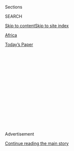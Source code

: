 <div id="app">

<div>

<div>

<div>

<div class="NYTAppHideMasthead css-1q2w90k e1suatyy0">

<div class="section css-ui9rw0 e1suatyy2">

<div class="css-eph4ug er09x8g0">

<div class="css-6n7j50">

</div>

<span class="css-1dv1kvn">Sections</span>

<div class="css-10488qs">

<span class="css-1dv1kvn">SEARCH</span>

</div>

[Skip to content](#site-content)[Skip to site
index](#site-index)

</div>

<div id="masthead-section-label" class="css-1wr3we4 eaxe0e00">

[Africa](https://www.nytimes3xbfgragh.onion/section/world/africa)

</div>

<div class="css-10698na e1huz5gh0">

</div>

</div>

<div id="masthead-bar-one" class="section hasLinks css-15hmgas e1csuq9d3">

<div class="css-uqyvli e1csuq9d0">

</div>

<div class="css-1uqjmks e1csuq9d1">

</div>

<div class="css-9e9ivx">

[](https://myaccount.nytimes3xbfgragh.onion/auth/login?response_type=cookie&client_id=vi)

</div>

<div class="css-1bvtpon e1csuq9d2">

[Today’s
Paper](https://www.nytimes3xbfgragh.onion/section/todayspaper)

</div>

</div>

</div>

</div>

<div data-aria-hidden="false">

<div id="site-content" data-role="main">

<div>

<div class="css-1aor85t" style="opacity:0.000000001;z-index:-1;visibility:hidden">

<div class="css-1hqnpie">

<div class="css-epjblv">

<span class="css-17xtcya">[Africa](/section/world/africa)</span><span class="css-x15j1o">|</span><span class="css-fwqvlz">Andrew
Mlangeni, Ally of Mandela in Anti-Apartheid Struggle, Dies at
95</span>

</div>

<div class="css-k008qs">

<div class="css-1iwv8en">

<span class="css-18z7m18"></span>

<div>

</div>

</div>

<span class="css-1n6z4y">https://nyti.ms/3hmJQge</span>

<div class="css-1705lsu">

<div class="css-4xjgmj">

<div class="css-4skfbu" data-role="toolbar" data-aria-label="Social Media Share buttons, Save button, and Comments Panel with current comment count" data-testid="share-tools">

  - 
  - 
  - 
  - 
    
    <div class="css-6n7j50">
    
    </div>

  - 
  - 

</div>

</div>

</div>

</div>

</div>

</div>

<div class="css-13pd83m">

</div>

<div id="top-wrapper" class="css-1sy8kpn">

<div id="top-slug" class="css-l9onyx">

Advertisement

</div>

[Continue reading the main
story](#after-top)

<div class="ad top-wrapper" style="text-align:center;height:100%;display:block;min-height:250px">

<div id="top" class="place-ad" data-position="top" data-size-key="top">

</div>

</div>

<div id="after-top">

</div>

</div>

<div>

<div id="sponsor-wrapper" class="css-1hyfx7x">

<div id="sponsor-slug" class="css-19vbshk">

Supported by

</div>

[Continue reading the main
story](#after-sponsor)

<div id="sponsor" class="ad sponsor-wrapper" style="text-align:center;height:100%;display:block">

</div>

<div id="after-sponsor">

</div>

</div>

<div class="css-186x18t">

</div>

<div class="css-1vkm6nb ehdk2mb0">

# Andrew Mlangeni, Ally of Mandela in Anti-Apartheid Struggle, Dies at 95

</div>

He was a convicted co-defendant with Mr. Mandela at the Rivonia Trial of
1964, which exposed to the world the injustices of South Africa’s
segregationist policies.

<div class="css-79elbk" data-testid="photoviewer-wrapper">

<div class="css-z3e15g" data-testid="photoviewer-wrapper-hidden">

</div>

<div class="css-1a48zt4 ehw59r15" data-testid="photoviewer-children">

![<span class="css-16f3y1r e13ogyst0" data-aria-hidden="true">Nelson
Mandela, left, and Andrew Mlangeni, right, in 1990 with Cyril Ramaphosa,
now the president of South
Africa.</span><span class="css-cnj6d5 e1z0qqy90" itemprop="copyrightHolder"><span class="css-1ly73wi e1tej78p0">Credit...</span><span><span>Philip
Littleton/Agence France-Presse — Getty
Images</span></span></span>](https://static01.graylady3jvrrxbe.onion/images/2020/07/23/world/23mlangeni1/merlin_133715735_c97c44b3-2a1b-41a3-9567-6bd5ab281f22-articleLarge.jpg?quality=75&auto=webp&disable=upscale)

</div>

</div>

<div class="css-18e8msd">

<div class="css-vp77d3 epjyd6m0">

<div class="css-1baulvz">

By [<span class="css-1baulvz last-byline" itemprop="name">Alan
Cowell</span>](https://www.nytimes3xbfgragh.onion/by/alan-cowell)

</div>

</div>

  - 
    
    <div class="css-ld3wwf e16638kd2">
    
    July 22,
    2020
    
    </div>

  - 
    
    <div class="css-4xjgmj">
    
    <div class="css-d8bdto" data-role="toolbar" data-aria-label="Social Media Share buttons, Save button, and Comments Panel with current comment count" data-testid="share-tools">
    
      - 
      - 
      - 
      - 
        
        <div class="css-6n7j50">
        
        </div>
    
      - 
      - 
    
    </div>
    
    </div>

</div>

</div>

<div class="section meteredContent css-1r7ky0e" name="articleBody" itemprop="articleBody">

<div class="css-1fanzo5 StoryBodyCompanionColumn">

<div class="css-53u6y8">

Andrew Mlangeni, the last surviving co-defendant convicted with Nelson
Mandela in 1964 at the Rivonia Trial, which exposed to the world the
harsh segregationist policies of apartheid in his native South Africa
and helped define the battles lines in the struggle there against white
minority rule, has died in Pretoria. He was 95.

His death was confirmed on Wednesday by [the office of President Cyril
Ramaphosa](http://www.thepresidency.gov.za/press-statements/president-saddened-passing-struggle-hero-andrew-mekete-mlangeni),
which said Mr. Mlangeni had died overnight at a military hospital after
being admitted because of an abdominal complaint.

All eight men accused of sabotage at the trial were given life sentences
and served long prison terms. Mr. Mandela’s was the longest, 27 years,
until his release in 1990 as South Africa began a remarkable
transformation to fully democratic elections in 1994.

Mr. Mlangeni served 26 years as Prisoner 467/64 (Mr. Mandela was
466/64), much of the time on Robben Island; he was released in 1989.
Unlike the charismatic Mr. Mandela, who became South Africa’s first
Black president, Mr. Mlangeni cast himself in a more self-effacing role.

</div>

</div>

<div class="css-1fanzo5 StoryBodyCompanionColumn">

<div class="css-53u6y8">

An official biography, written for [his charitable
foundation](https://mlangenifoundation.org) in 2017, was entitled “The
Backroom Boy,” a reference to his clandestine activities in the
underground resistance and, perhaps, to the language of apartheid, when
white bosses routinely referred to adult Black underlings as “boy.”

When Mr. Mlangeni arrived under heavy guard on Robben Island in 1964, he
and other Black convicts in the group were issued prison uniforms with
short trousers usually reserved for schoolchildren.

(Such were the granular divisions of apartheid that the only white
activist among the group, [Denis
Goldberg](https://www.nytimes3xbfgragh.onion/2020/05/08/world/africa/denis-goldberg-dead.html),
who died in May, was sent to a whites-only prison, while [Ahmed
Kathrada](https://www.nytimes3xbfgragh.onion/2017/03/28/world/africa/ahmed-kathrada-dies-nelson-mandela.html),
a Rivonia co-defendant of Indian descent, who died in 2017, was issued
long trousers because he belonged to a different racial
group.)

</div>

</div>

<div class="css-79elbk" data-testid="photoviewer-wrapper">

<div class="css-z3e15g" data-testid="photoviewer-wrapper-hidden">

</div>

<div class="css-1a48zt4 ehw59r15" data-testid="photoviewer-children">

![<span class="css-16f3y1r e13ogyst0" data-aria-hidden="true">Demonstrators
outside a courthouse in Pretoria, South Africa, in 1964 after eight
defendants, including Mr. Mlangeni and Nelson Mandela, were accused of
sabotage in the Rivonia Trial and sentenced to life in
prison.</span><span class="css-cnj6d5 e1z0qqy90" itemprop="copyrightHolder"><span class="css-1ly73wi e1tej78p0">Credit...</span><span>Associated
Press</span></span>](https://static01.graylady3jvrrxbe.onion/images/2020/07/23/world/23mlangeni02/22mlangeni02-articleLarge.jpg?quality=75&auto=webp&disable=upscale)

</div>

</div>

<div class="css-1fanzo5 StoryBodyCompanionColumn">

<div class="css-53u6y8">

For all his reticence, though, Mr. Mlangeni was in a historic vanguard
of opposition to apartheid that turned to violent tactics, starting in
1961 with the creation of a secretive insurgent group called uMkhonto
weSizwe, the Spear of the Nation.

</div>

</div>

<div class="css-1fanzo5 StoryBodyCompanionColumn">

<div class="css-53u6y8">

According to Mr. Mlangeni’s biography, Mr. Mandela sought him out and
selected him to join five other men in the first group of South African
anti-apartheid activists to be sent to China for training. (Mr. Mlangeni
had to prove his physical fitness by performing push-ups to Mr.
Mandela’s satisfaction, according to this account.)

It was a time when a “[wind of
change,”](https://web-archives.univ-pau.fr/english/TD2doc1.pdf) in the
words of Prime Minister Harold MacMillan of Britain, was blowing through
Africa, fanning a clamor for independence and majority rule and
threatening a palisade of British and Portuguese colonies shielding
South Africa.

Faced at home with powerful white-led security forces and an
all-pervasive secret police, the would-be freedom fighters played a
cat-and-mouse game to avoid detection as they planned their journey to
China as representatives of the outlawed African National Congress and
South African Communist Party.

Outside South Africa, the activists relied on a network of exiles to
arrange passage for Mr. Mlangeni and the rest of the group. Slipping out
of South Africa to neighboring Botswana (then called the Bechuanaland
Protectorate), they traveled through Tanzania, Sudan and Ghana, flew to
Zurich, and then continued on to Prague, Moscow and Irkutsk, in Siberia,
before reaching China, according to Mr. Mlangeni in [a series of
interviews](http://www.702.co.za/podcasts/33/history-for-the-future/286913/rivonia-trialist-andrew-mlangeni-more-than-just-a-prestigious-backroom-boy)
last year with Pippa Green, a prominent South African journalist.

During their training South Africans were amazed to be visited by Mao
Zedong, the head of the Chinese Communist Party. Mao “looked me straight
in the face and I did the same, trying to be as great a soldier as I
could,” Mr. Mlangeni was quoted as saying in his biography.

The South Africans were schooled in bomb-making, secret communications
and the Maoist philosophy of insurgency. But their ability to put their
lessons into practice proved short-lived.

After he returned to South Africa in late 1962, Mr. Mlangeni joined the
insurgents’ high command. He disguised himself as a
priest<span class="css-8l6xbc evw5hdy0"> </span>and traveled around
South Africa recruiting young people to go abroad for insurgency
training. But in June 1963 he broke the rules of his tradecraft by
staying at his home in the Dube section of Soweto rather than in a safe
house. The police raided it.

</div>

</div>

<div class="css-1fanzo5 StoryBodyCompanionColumn">

<div class="css-53u6y8">

Initially, he and a fellow activist, Elias Motsoaledi, were charged with
trying to spirit out of the country a group of South Africans, including
Jacob Zuma, who would become president in the post-apartheid era. They
were acquitted but immediately rearrested under apartheid laws
permitting 90 days detention without trial.

The men were subsequently accused of sabotage, as were others who had
been arrested in a raid of a farmhouse in the Rivonia district of
Johannesburg’s northern suburbs. They faced charges of plotting to
overthrow the state, a crime that could have brought death sentences.

The subsequent trial, named for the Rivonia area and beginning in 1963,
drew broad international attention. It is often remembered for a
stirring address from the dock by Mr. Mandela, in which he evinced his
readiness “if needs be” to sacrifice his life for the cause of freedom.

But Mr. Mlangeni also spoke, urging Judge Quartus de Wet to “remember
what we, African and nonwhite people, have had to suffer.”

“That is all I have to say,” he said, “except to add what I did was not
for myself but for my
people.”

</div>

</div>

<div class="css-79elbk" data-testid="photoviewer-wrapper">

<div class="css-z3e15g" data-testid="photoviewer-wrapper-hidden">

</div>

<div class="css-1a48zt4 ehw59r15" data-testid="photoviewer-children">

<div class="css-1xdhyk6 erfvjey0">

<span class="css-1ly73wi e1tej78p0">Image</span>

<div class="css-zjzyr8">

<div data-testid="lazyimage-container" style="height:258.4222222222222px">

</div>

</div>

</div>

<span class="css-16f3y1r e13ogyst0" data-aria-hidden="true">Several
African National Congress leaders, including Mr. Mlangeni, center, at
the Holy Cross Church in Soweto, South Africa, after their release from
prison in
1989.</span><span class="css-cnj6d5 e1z0qqy90" itemprop="copyrightHolder"><span class="css-1ly73wi e1tej78p0">Credit...</span><span>Patrick
Durand/Sygma, via Getty Images</span></span>

</div>

</div>

<div class="css-1fanzo5 StoryBodyCompanionColumn">

<div class="css-53u6y8">

Andrew Moeti Mokete Mlangeni was born on June 6, 1925, on a remote
white-owned farm near the town of Bethlehem, about 150 miles south of
Johannesburg. He was the ninth child of 10 born to Aletta and Matia
Mlangeni, a farm laborer who died when Andrew was 6. Mr. Mlangeni had a
twin sister, Emma. When he was imprisoned, she died of cancer weeks
before his release in 1989. The authorities refused to allow him to
attend her funeral.

</div>

</div>

<div class="css-1fanzo5 StoryBodyCompanionColumn">

<div class="css-53u6y8">

In later life, Mr. Mlangeni said he had been born in a township near
Johannesburg, but this was a ruse to thwart a police practice of sending
people they considered troublemakers back to their place of birth.

By all accounts, he started school only at the age of 11 or 12, after
the family had moved from the Bethlehem area to nearby Kroonstad,
although his father had taught him to read. He worked as a caddy at a
golf course in Bethlehem that admitted only white players. But he came
to love the game and played it into his 90s.

In 1945, Mr. Mlangeni joined the Young Communist League, which was
organized in cells along revolutionary lines. His cell leader was [Ruth
First](https://www.sahistory.org.za/people/ruth-heloise-first), a white
communist and anti-apartheid activist killed in 1982 by a parcel bomb
that had been mailed by the South African security police while she was
in exile in Mozambique.

In 1950, Mr. Mlangeni married June Ledwaba, whom he had met while she
was working as a shop assistant in Soweto. She, too, became an
anti-apartheid protester, harassed by the security police while her
husband was incarcerated. She died of cancer in 2001, shortly after
their 50th wedding anniversary.

Mr. Mlangeni is survived by his two daughters, Maureen and Sylvia, and a
son, Sello. His eldest son, Aubrey, died in 1998.

The 1950s were a time of ferment and ever greater repression, when the
African National Congress, the South African Communist Party and other
groups struggled to define the ideological narrative of resistance.

For Mr. Mlangeni, the debate culminated in 1955 with the adoption of the
Freedom Charter, setting out a vision of a nonracial South Africa in
which its wealth would be redistributed. Mr. Mlangeni called it the
“bible that would be used to pursue freedoms for all South Africans.”

</div>

</div>

<div class="css-1fanzo5 StoryBodyCompanionColumn">

<div class="css-53u6y8">

The authorities responded with the so-called Treason Trial, from 1956 to
1961, when more than 150 anti-apartheid defendants, including Mr.
Mandela but not Mr. Mlangeni, were hauled into court. All were
acquitted.

While the trial was going on, the police in Sharpeville, about 40 miles
south of Johannesburg, opened fire on unarmed protesters taking part in
a demonstration that had been organized by the newly formed Pan
Africanist Congress; 69 were killed. The massacre led to a declaration
of a state of emergency that outlawed the principal anti-apartheid
groups.

By the time the Rivonia trial ended, in June 1964, it was clear that the
authorities were bent on crushing the resistance leadership. Once
imprisoned, Mr. Mandela became an invisible figurehead in waves of
protests that ultimately led to the dismantling of apartheid in the
early 1990s.

Mr. Mlangeni became a lawmaker in 1994 in the newly created multiracial
Parliament but retired after a single five-year term.

He continued to exert influence as head of an African National Congress
committee charged with maintaining the party’s integrity. According to
his interviews in 2019, he frequently urged President Jacob Zuma, his
former comrade-in-arms, to [resign in the face of sweeping corruption
charges](https://www.nytimes3xbfgragh.onion/2018/12/22/world/africa/gupta-zuma-south-africa-corruption.html).
Mr. Zuma was forced from office in 2018.

But Mr. Mlangeni always resisted the notion that he might be a figure of
public influence.

“I was never at the forefront of the A.N.C.,” he said in a 2013
documentary film. “I was always a backroom boy.”

</div>

</div>

<div>

</div>

<div class="css-1fanzo5 StoryBodyCompanionColumn">

<div class="css-53u6y8">

Lynsey Chutel contributed reporting.

</div>

</div>

</div>

<div>

</div>

<div>

</div>

<div>

</div>

<div>

<div id="bottom-wrapper" class="css-1ede5it">

<div id="bottom-slug" class="css-l9onyx">

Advertisement

</div>

[Continue reading the main
story](#after-bottom)

<div id="bottom" class="ad bottom-wrapper" style="text-align:center;height:100%;display:block;min-height:90px">

</div>

<div id="after-bottom">

</div>

</div>

</div>

</div>

</div>

## Site Index

<div>

</div>

## Site Information Navigation

  - [© <span>2020</span> <span>The New York Times
    Company</span>](https://help.nytimes3xbfgragh.onion/hc/en-us/articles/115014792127-Copyright-notice)

<!-- end list -->

  - [NYTCo](https://www.nytco.com/)
  - [Contact
    Us](https://help.nytimes3xbfgragh.onion/hc/en-us/articles/115015385887-Contact-Us)
  - [Work with us](https://www.nytco.com/careers/)
  - [Advertise](https://nytmediakit.com/)
  - [T Brand Studio](http://www.tbrandstudio.com/)
  - [Your Ad
    Choices](https://www.nytimes3xbfgragh.onion/privacy/cookie-policy#how-do-i-manage-trackers)
  - [Privacy](https://www.nytimes3xbfgragh.onion/privacy)
  - [Terms of
    Service](https://help.nytimes3xbfgragh.onion/hc/en-us/articles/115014893428-Terms-of-service)
  - [Terms of
    Sale](https://help.nytimes3xbfgragh.onion/hc/en-us/articles/115014893968-Terms-of-sale)
  - [Site
    Map](https://spiderbites.nytimes3xbfgragh.onion)
  - [Help](https://help.nytimes3xbfgragh.onion/hc/en-us)
  - [Subscriptions](https://www.nytimes3xbfgragh.onion/subscription?campaignId=37WXW)

</div>

</div>

</div>

</div>
